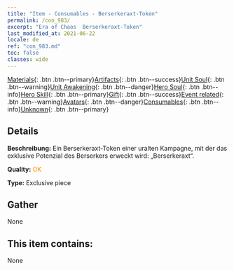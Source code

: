 ```yaml
---
title: "Item - Consumables - Berserkeraxt-Token"
permalink: /con_983/
excerpt: "Era of Chaos  Berserkeraxt-Token"
last_modified_at: 2021-06-22
locale: de
ref: "con_983.md"
toc: false
classes: wide
---
```

 [Materials](/ItemsDE/){: .btn .btn--primary}[Artifacts](/ItemsDE/Artifacts/){: .btn .btn--success}[Unit Soul](/ItemsDE/UnitSoul/){: .btn .btn--warning}[Unit Awakening](/ItemsDE/UnitAwakening/){: .btn .btn--danger}[Hero Soul](/ItemsDE/HeroSoul/){: .btn .btn--info}[Hero Skill](/ItemsDE/HeroSkill/){: .btn .btn--primary}[Gift](/ItemsDE/Gift/){: .btn .btn--success}[Event related](/ItemsDE/Events/){: .btn .btn--warning}[Avatars](/ItemsDE/Avatars/){: .btn .btn--danger}[Consumables](/ItemsDE/Consumables/){: .btn .btn--info}[Unknown](/ItemsDE/Unknown/){: .btn .btn--primary}

## Details
 **Beschreibung:** Ein Berserkeraxt-Token einer uralten Kampagne, mit der das exklusive Potenzial des Berserkers erweckt wird: „Berserkeraxt“.

 **Quality:** <span style="color: #FF8C00">OK</span>

 **Type:** Exclusive piece

## Gather

  None

## This item contains:

  None

